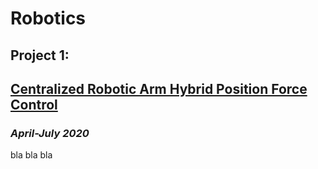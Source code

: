 # Robotics

## Project 1:
## [Centralized Robotic Arm Hybrid Position Force Control](https://github.com/SamoaChen/2-Linkages-Robotic-Arm-Hybrid-Position-Force-Control)                 
### *April-July 2020*
bla bla bla
